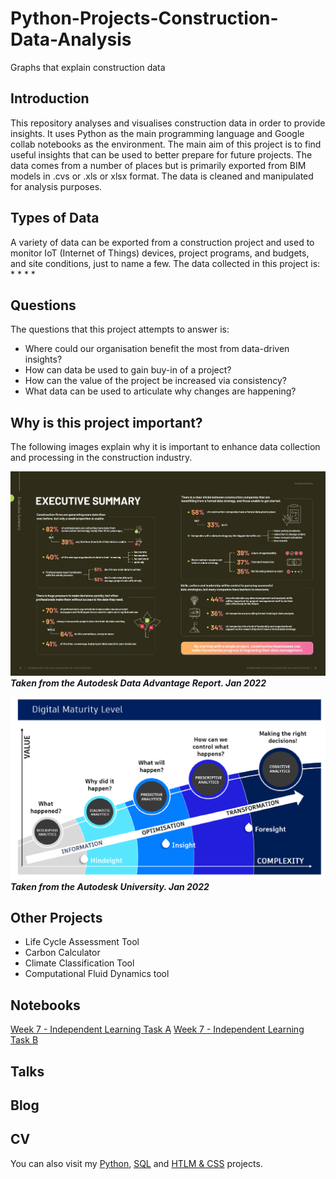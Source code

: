 # Python-Projects-Construction-Data-Analysis
Graphs that explain construction data

## Introduction 
This repository analyses and visualises construction data in order to provide insights. It uses Python as the main programming language and Google collab notebooks as the environment. The main aim of this project is to find useful insights that can be used to better prepare for future projects. The data comes from a number of places but is primarily exported from BIM models in .cvs or .xls  or xlsx format. The data is cleaned and manipulated for analysis purposes. 

## Types of Data
A variety of data can be exported from a construction project and used to monitor IoT (Internet of Things) devices, project programs, and budgets, and site conditions, just to name a few. The data collected in this project is:<br>
*
*
*
*

## Questions
The questions that this project attempts to answer is:<br>
* Where could our organisation benefit the most from data-driven insights?<br>
* How can data be used to gain buy-in of a project?<br>
* How can the value of the project be increased via consistency?<br>
* What data can be used to articulate why changes are happening?<br>

## Why is this project important?
The following images explain why it is important to enhance data collection and processing in the construction industry. <br>

![](https://github.com/natnew/Python-Projects-Construction-Data-Analysis/blob/main/Autodesk%20Data%20REPORT.JPG)
***Taken from the Autodesk Data Advantage Report. Jan 2022***

![](https://github.com/natnew/Python-Projects-Construction-Data-Analysis/blob/main/DIGITAL%20MATURITY%20LEVEL%20BIM.png)
***Taken from the Autodesk University. Jan 2022***

## Other Projects
* Life Cycle Assessment Tool
* Carbon Calculator
* Climate Classification Tool
* Computational Fluid Dynamics tool

## Notebooks
[Week 7 - Independent Learning Task A](https://github.com/natnew/Python-Projects-Construction-Data-Analysis/blob/main/Data_Science_BootCamp_Working_With_Data_in_Python_Week_7.ipynb)
[Week 7 - Independent Learning Task B](https://github.com/natnew/Python-Projects-Construction-Data-Analysis/blob/main/Data_Science_BootCamp_Working_With_Data_in_Python_Week_7_Task_B.ipynb)

## Talks

## Blog

## CV

You can also visit my [Python](https://github.com/natnew/100-Python-Projects), [SQL](https://github.com/natnew/SQL-Cheatsheet) and [HTLM & CSS](https://github.com/natnew/100-HTML-And-CSS-Projects) projects.

